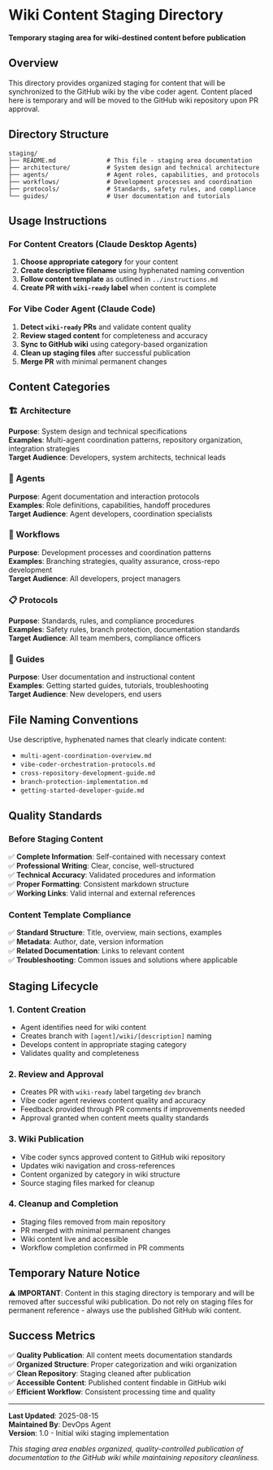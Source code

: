 # Wiki Content Staging Directory

**Temporary staging area for wiki-destined content before publication**

## Overview

This directory provides organized staging for content that will be synchronized to the GitHub wiki by the vibe coder agent. Content placed here is temporary and will be moved to the GitHub wiki repository upon PR approval.

## Directory Structure

```
staging/
├── README.md              # This file - staging area documentation
├── architecture/          # System design and technical architecture
├── agents/                # Agent roles, capabilities, and protocols
├── workflows/             # Development processes and coordination
├── protocols/             # Standards, safety rules, and compliance
└── guides/                # User documentation and tutorials
```

## Usage Instructions

### For Content Creators (Claude Desktop Agents)
1. **Choose appropriate category** for your content
2. **Create descriptive filename** using hyphenated naming convention
3. **Follow content template** as outlined in `../instructions.md`
4. **Create PR with `wiki-ready` label** when content is complete

### For Vibe Coder Agent (Claude Code)
1. **Detect `wiki-ready` PRs** and validate content quality
2. **Review staged content** for completeness and accuracy
3. **Sync to GitHub wiki** using category-based organization
4. **Clean up staging files** after successful publication
5. **Merge PR** with minimal permanent changes

## Content Categories

### 🏗️ Architecture
**Purpose**: System design and technical specifications  
**Examples**: Multi-agent coordination patterns, repository organization, integration strategies  
**Target Audience**: Developers, system architects, technical leads  

### 🤖 Agents  
**Purpose**: Agent documentation and interaction protocols  
**Examples**: Role definitions, capabilities, handoff procedures  
**Target Audience**: Agent developers, coordination specialists  

### 🔄 Workflows
**Purpose**: Development processes and coordination patterns  
**Examples**: Branching strategies, quality assurance, cross-repo development  
**Target Audience**: All developers, project managers  

### 📋 Protocols
**Purpose**: Standards, rules, and compliance procedures  
**Examples**: Safety rules, branch protection, documentation standards  
**Target Audience**: All team members, compliance officers  

### 📖 Guides
**Purpose**: User documentation and instructional content  
**Examples**: Getting started guides, tutorials, troubleshooting  
**Target Audience**: New developers, end users  

## File Naming Conventions

Use descriptive, hyphenated names that clearly indicate content:
- `multi-agent-coordination-overview.md`
- `vibe-coder-orchestration-protocols.md`  
- `cross-repository-development-guide.md`
- `branch-protection-implementation.md`
- `getting-started-developer-guide.md`

## Quality Standards

### Before Staging Content
✅ **Complete Information**: Self-contained with necessary context  
✅ **Professional Writing**: Clear, concise, well-structured  
✅ **Technical Accuracy**: Validated procedures and information  
✅ **Proper Formatting**: Consistent markdown structure  
✅ **Working Links**: Valid internal and external references  

### Content Template Compliance
✅ **Standard Structure**: Title, overview, main sections, examples  
✅ **Metadata**: Author, date, version information  
✅ **Related Documentation**: Links to relevant content  
✅ **Troubleshooting**: Common issues and solutions where applicable  

## Staging Lifecycle

### 1. Content Creation
- Agent identifies need for wiki content
- Creates branch with `[agent]/wiki/[description]` naming
- Develops content in appropriate staging category
- Validates quality and completeness

### 2. Review and Approval
- Creates PR with `wiki-ready` label targeting `dev` branch
- Vibe coder agent reviews content quality and accuracy
- Feedback provided through PR comments if improvements needed
- Approval granted when content meets quality standards

### 3. Wiki Publication  
- Vibe coder syncs approved content to GitHub wiki repository
- Updates wiki navigation and cross-references
- Content organized by category in wiki structure
- Source staging files marked for cleanup

### 4. Cleanup and Completion
- Staging files removed from main repository  
- PR merged with minimal permanent changes
- Wiki content live and accessible
- Workflow completion confirmed in PR comments

## Temporary Nature Notice

⚠️ **IMPORTANT**: Content in this staging directory is temporary and will be removed after successful wiki publication. Do not rely on staging files for permanent reference - always use the published GitHub wiki content.

## Success Metrics

✅ **Quality Publication**: All content meets documentation standards  
✅ **Organized Structure**: Proper categorization and wiki organization  
✅ **Clean Repository**: Staging cleaned after publication  
✅ **Accessible Content**: Published content findable in GitHub wiki  
✅ **Efficient Workflow**: Consistent processing time and quality  

---

**Last Updated**: 2025-08-15  
**Maintained By**: DevOps Agent  
**Version**: 1.0 - Initial wiki staging implementation  

*This staging area enables organized, quality-controlled publication of documentation to the GitHub wiki while maintaining repository cleanliness.*